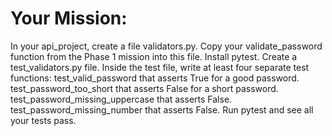 # Your Mission:

In your api_project, create a file validators.py.
Copy your validate_password function from the Phase 1 mission into this file.
Install pytest.
Create a test_validators.py file.
Inside the test file, write at least four separate test functions:
test_valid_password that asserts True for a good password.
test_password_too_short that asserts False for a short password.
test_password_missing_uppercase that asserts False.
test_password_missing_number that asserts False.
Run pytest and see all your tests pass.